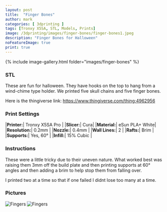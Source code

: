 ```yaml
---
layout: post
title:  "Finger Bones"
author: mark
categories: [ 3dprinting ]
tags: [Tronxy X5SA, STL, Models, Prints]
image: /3dprinting/images/finger-bones/finger-bones1.jpeg
description: "Finger Bones for Halloween"
noFeatureImage: true
print: true
---
```


{% include image-gallery.html folder="images/finger-bones" %}

### STL

These are fun for halloween. They have hooks on the top to hang from a wind-chime type holder. We printed five skull chains and five finger bones. 

Here is the thingiverse link: <https://www.thingiverse.com/thing:4962956>

### Print Settings

|**Printer:**| Tronxy X5SA Pro |
|**Slicer:**| Cura|
|**Material:**| eSun PLA+ White|
|**Resolution:**| 0.2mm |
|**Nozzle:**| 0.4mm |
|**Wall Lines:**| 2 |
|**Rafts:**| Brim |
|**Supports:**| Yes, 60° |
|**Infill:**| 15% Cubic |

### Instructions

These were a little tricky due to their uneven nature.  What worked best was raising them 3mm off the build plate and then printing supports at 60° angles and then adding a brim to help stop them from falling over.

I printed two at a time so that if one failed I didnt lose too many at a time. 

### Pictures

![Fingers](images/finger-bones/finger-bones1.jpeg)
![Fingers](images/finger-bones/finger-bones2.jpeg)
